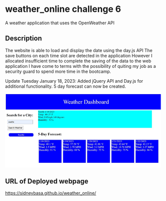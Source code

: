 # weather_online challenge 6
A weather application that uses the OpenWeather API

## Description
The website is able to load and display the date using the day.js API
The save buttons on each time slot are detected in the application
However I allocated insufficient time to complete the saving of the data to the web application
I have come to terms with the possibility of quiting my job as a security guard to spend more time in the bootcamp.

Update Tuesday January 18, 2023: Added jQuery API and Day.js for additional functionality. 5 day forecast can now be created.

![A screen shot of the partially functioning weather data website](/screenshot.jpg)

## URL of Deployed webpage
https://sidneybasa.github.io/weather_online/
